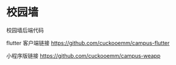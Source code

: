 # 校园墙
校园墙后端代码


flutter 客户端链接 https://github.com/cuckooemm/campus-flutter

小程序版链接 https://github.com/cuckooemm/campus-weapp

